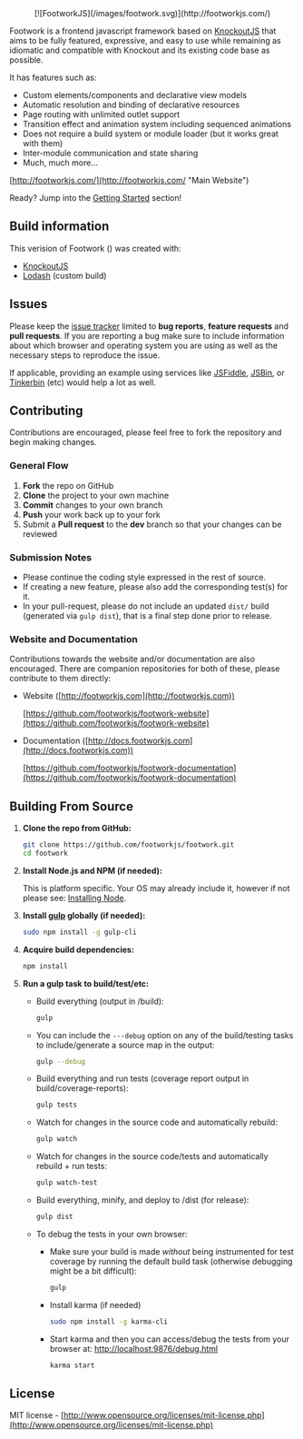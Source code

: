 <center>[![FootworkJS](/images/footwork.svg)](http://footworkjs.com/)</center>

Footwork is a frontend javascript framework based on [KnockoutJS](http://knockoutjs.com/) that aims to be fully featured, expressive, and easy to use while remaining as idiomatic and compatible with Knockout and its existing code base as possible.

It has features such as:

* Custom elements/components and declarative view models
* Automatic resolution and binding of declarative resources
* Page routing with unlimited outlet support
* Transition effect and animation system including sequenced animations
* Does not require a build system or module loader (but it works great with them)
* Inter-module communication and state sharing
* Much, much more...

[http://footworkjs.com/](http://footworkjs.com/ "Main Website")

Ready? Jump into the [Getting Started](getting-started.md) section!

## Build information

This verision of Footwork (<version-display params="lib: 'footwork'"></version-display>) was created with:

* [KnockoutJS](http://knockoutjs.com/) <version-display params="lib: 'knockout'"></version-display>
* [Lodash](https://lodash.com/) <version-display params="lib: 'lodash'"></version-display> (custom build)

## Issues

Please keep the [issue tracker](http://github.com/footworkjs/footwork/issues) limited to **bug reports**, **feature requests** and **pull requests**. If you are reporting a bug make sure to include information about which browser and operating system you are using as well as the necessary steps to reproduce the issue.

If applicable, providing an example using services like [JSFiddle](http://jsfiddle.net/), [JSBin](http://jsbin.com/), or [Tinkerbin](http://tinkerbin.com/) (etc) would help a lot as well.

## Contributing

Contributions are encouraged, please feel free to fork the repository and begin making changes.

### General Flow

1. **Fork** the repo on GitHub
1. **Clone** the project to your own machine
1. **Commit** changes to your own branch
1. **Push** your work back up to your fork
1. Submit a **Pull request** to the **dev** branch so that your changes can be reviewed

### Submission Notes

* Please continue the coding style expressed in the rest of source.
* If creating a new feature, please also add the corresponding test(s) for it.
* In your pull-request, please do not include an updated `dist/` build (generated via `gulp dist`), that is a final step done prior to release.

### Website and Documentation

Contributions towards the website and/or documentation are also encouraged. There are companion repositories for both of these, please contribute to them directly:

* Website ([http://footworkjs.com](http://footworkjs.com))

    [https://github.com/footworkjs/footwork-website](https://github.com/footworkjs/footwork-website)

* Documentation ([http://docs.footworkjs.com](http://docs.footworkjs.com))

    [https://github.com/footworkjs/footwork-documentation](https://github.com/footworkjs/footwork-documentation)

## Building From Source

1. **Clone the repo from GitHub:**

    ```bash
    git clone https://github.com/footworkjs/footwork.git
    cd footwork
    ```

1. **Install Node.js and NPM (if needed):**

    This is platform specific. Your OS may already include it, however if not please see: [Installing Node](https://docs.npmjs.com/getting-started/installing-node).

1. **Install [gulp](http://gulpjs.com/) globally (if needed):**

    ```bash
    sudo npm install -g gulp-cli
    ```

1. **Acquire build dependencies:**

    ```bash
    npm install
    ```

1. **Run a gulp task to build/test/etc:**

    * Build everything (output in /build):

        ```bash
        gulp
        ```

    * You can include the `---debug` option on any of the build/testing tasks to include/generate a source map in the output:

        ```bash
        gulp --debug
        ```

    * Build everything and run tests (coverage report output in build/coverage-reports):

        ```bash
        gulp tests
        ```

    * Watch for changes in the source code and automatically rebuild:

        ```bash
        gulp watch
        ```

    * Watch for changes in the source code/tests and automatically rebuild + run tests:

        ```bash
        gulp watch-test
        ```

    * Build everything, minify, and deploy to /dist (for release):

        ```bash
        gulp dist
        ```

    * To debug the tests in your own browser:

        * Make sure your build is made *without* being instrumented for test coverage by running the default build task (otherwise debugging might be a bit difficult):

            ```bash
            gulp
            ```

        * Install karma (if needed)

            ```bash
            sudo npm install -g karma-cli
            ```

        * Start karma and then you can access/debug the tests from your browser at: [http://localhost:9876/debug.html](http://localhost:9876/debug.html)

            ```bash
            karma start
            ```

## License

MIT license - [http://www.opensource.org/licenses/mit-license.php](http://www.opensource.org/licenses/mit-license.php)
